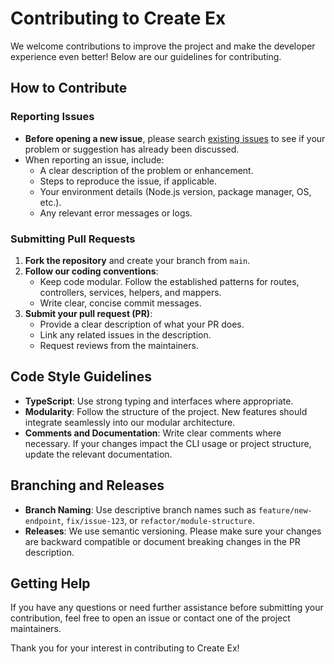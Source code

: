 # Contributing to Create Ex

We welcome contributions to improve the project and make the developer experience even better! Below are our guidelines for contributing.

## How to Contribute

### Reporting Issues

- **Before opening a new issue**, please search [existing issues](https://github.com/MoWael11/create-ex/issues) to see if your problem or suggestion has already been discussed.
- When reporting an issue, include:
  - A clear description of the problem or enhancement.
  - Steps to reproduce the issue, if applicable.
  - Your environment details (Node.js version, package manager, OS, etc.).
  - Any relevant error messages or logs.

### Submitting Pull Requests

1. **Fork the repository** and create your branch from `main`.
2. **Follow our coding conventions**:
   - Keep code modular. Follow the established patterns for routes, controllers, services, helpers, and mappers.
   - Write clear, concise commit messages.
3. **Submit your pull request (PR)**:
   - Provide a clear description of what your PR does.
   - Link any related issues in the description.
   - Request reviews from the maintainers.

## Code Style Guidelines

- **TypeScript**: Use strong typing and interfaces where appropriate.
- **Modularity**: Follow the structure of the project. New features should integrate seamlessly into our modular architecture.
- **Comments and Documentation**: Write clear comments where necessary. If your changes impact the CLI usage or project structure, update the relevant documentation.

## Branching and Releases

- **Branch Naming**: Use descriptive branch names such as `feature/new-endpoint`, `fix/issue-123`, or `refactor/module-structure`.
- **Releases**: We use semantic versioning. Please make sure your changes are backward compatible or document breaking changes in the PR description.

## Getting Help

If you have any questions or need further assistance before submitting your contribution, feel free to open an issue or contact one of the project maintainers.

Thank you for your interest in contributing to Create Ex!
